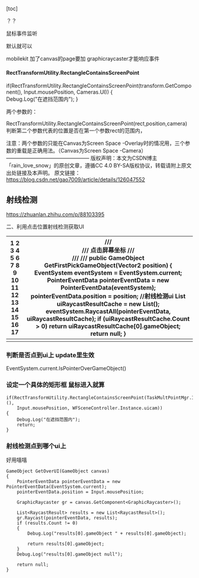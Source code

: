 [toc]



？？

鼠标事件监听

默认就可以

mobilekit 加了canvas的page要加 graphicraycaster才能响应事件



#### RectTransformUtility.RectangleContainsScreenPoint

if(RectTransformUtility.RectangleContainsScreenPoint(transform.GetComponent<RectTransform>(), 
    Input.mousePosition, Cameras.UI))
{    
     Debug.Log("在遮挡范围内");
}

两个参数的：

RectTransformUtility.RectangleContainsScreenPoint(rect,position,camera)
判断第二个参数代表的位置是否在第一个参数rect的范围内，

注意：两个参数的只能在Canvas为Screen Space -Overlay时的情况用，三个参数的重载是正确用法。（Canvas为Screen Space -Camera）
————————————————
版权声明：本文为CSDN博主「rain_love_snow」的原创文章，遵循CC 4.0 BY-SA版权协议，转载请附上原文出处链接及本声明。
原文链接：https://blog.csdn.net/gao7009/article/details/126047552





## 射线检测

https://zhuanlan.zhihu.com/p/88103395





二、利用点击位置射线检测获取UI

| 1 2 3 4 5 6 7 8 9 10 11 12 13 14 15 16 17 | /// <summary> /// 点击屏幕坐标 /// </summary> /// <param name="position"></param> /// <returns></returns> public GameObject GetFirstPickGameObject(Vector2 position) {   EventSystem eventSystem = EventSystem.current;   PointerEventData pointerEventData = new PointerEventData(eventSystem);   pointerEventData.position = position;   //射线检测ui   List<RaycastResult> uiRaycastResultCache = new List<RaycastResult>();   eventSystem.RaycastAll(pointerEventData, uiRaycastResultCache);   if (uiRaycastResultCache.Count > 0)     return uiRaycastResultCache[0].gameObject;   return null; } |
| ----------------------------------------- | ------------------------------------------------------------ |
|                                           |                                                              |



### 判断是否点到ui上 update里生效

EventSystem.current.IsPointerOverGameObject()



### 设定一个具体的矩形框  鼠标进入就算

```
if(RectTransformUtility.RectangleContainsScreenPoint(TaskMultPointMgr.Instance.transform.GetComponent<RectTransform>(), 
    Input.mousePosition, WFSceneController.Instance.uicam))
{    
    Debug.Log("在遮挡范围内");
    return;
}
```



### 射线检测点到哪个ui上

好用嘻嘻

```
GameObject GetOverUI(GameObject canvas)
{
    PointerEventData pointerEventData = new PointerEventData(EventSystem.current);
    pointerEventData.position = Input.mousePosition;

    GraphicRaycaster gr = canvas.GetComponent<GraphicRaycaster>();

    List<RaycastResult> results = new List<RaycastResult>();
    gr.Raycast(pointerEventData, results);
    if (results.Count != 0)
    {
        Debug.Log("results[0].gameObject " + results[0].gameObject);

        return results[0].gameObject;
    }
    Debug.Log("results[0].gameObject null");

    return null;
}
```

